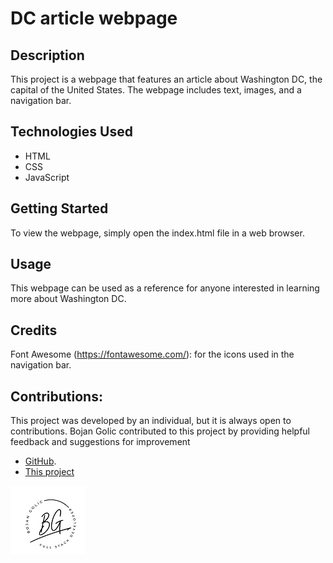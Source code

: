
# DC article webpage

## Description
This project is a webpage that features an article about Washington DC, the capital of the United States. The webpage includes text, images, and a navigation bar.

## Technologies Used
- HTML
- CSS
- JavaScript

## Getting Started
To view the webpage, simply open the index.html file in a web browser.

## Usage
This webpage can be used as a reference for anyone interested in learning more about Washington DC.

## Credits
Font Awesome (https://fontawesome.com/): for the icons used in the navigation bar.

## Contributions:
This project was developed by an individual, but it is always open to contributions. Bojan Golic contributed to this project by providing helpful feedback and suggestions for improvement 
- [GitHub](https://github.com/bokigolic).
- [This project](https://github.com/bokigolic/fornt-end-practice/tree/develop/Simple%20Article)

![Logo](https://github.com/bokigolic/fornt-end-practice/blob/develop/Template/logo-bojan-small.png)
